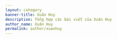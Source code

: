 ```yaml
---
layout: category
banner-title: Xuân Huy
description: Tổng hợp các bài viết của Xuân Huy
author_name: Xuân Huy
permalink: author/xuanhuy
---
```


